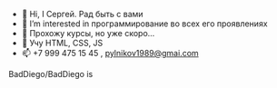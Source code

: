 - 👋 Hi, I Сергей. Рад быть с вами
- 👀 I’m interested in программирование во всех его проявлениях
- 🌱 Прохожу курсы, но уже скоро...
- 💞️ Учу HTML, CSS, JS
- 📫 +7 999 475 15 45 , pylnikov1989@gmai.com

BadDiego/BadDiego is 
